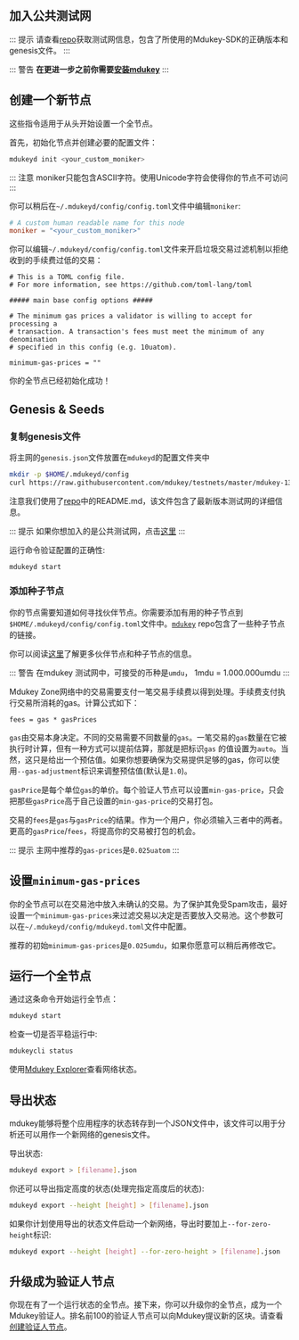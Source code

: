 ## 加入公共测试网

::: 提示
请查看[repo](https://github.com/mdukey/testnets)获取测试网信息，包含了所使用的Mdukey-SDK的正确版本和genesis文件。
:::

::: 警告
**在更进一步之前你需要[安装mdukey](./安装.md)**
:::

## 创建一个新节点

这些指令适用于从头开始设置一个全节点。

首先，初始化节点并创建必要的配置文件：

```bash
mdukeyd init <your_custom_moniker>
```

::: 注意
moniker只能包含ASCII字符。使用Unicode字符会使得你的节点不可访问
:::

你可以稍后在`~/.mdukeyd/config/config.toml`文件中编辑`moniker`:

```toml
# A custom human readable name for this node
moniker = "<your_custom_moniker>"
```

你可以编辑`~/.mdukeyd/config/config.toml`文件来开启垃圾交易过滤机制以拒绝收到的手续费过低的交易：

```
# This is a TOML config file.
# For more information, see https://github.com/toml-lang/toml

##### main base config options #####

# The minimum gas prices a validator is willing to accept for processing a
# transaction. A transaction's fees must meet the minimum of any denomination
# specified in this config (e.g. 10uatom).

minimum-gas-prices = ""
```

你的全节点已经初始化成功！

## Genesis & Seeds

### 复制genesis文件

将主网的`genesis.json`文件放置在`mdukeyd`的配置文件夹中

```bash
mkdir -p $HOME/.mdukeyd/config
curl https://raw.githubusercontent.com/mdukey/testnets/master/mdukey-13/genesis.json > $HOME/.mdukeyd/config/genesis.json
```

注意我们使用了[repo](https://github.com/mdukey/testnets)中的README.md，该文件包含了最新版本测试网的详细信息。

::: 提示
如果你想加入的是公共测试网，点击[这里](./join-testnet.md)
:::

运行命令验证配置的正确性:

```bash
mdukeyd start
```

### 添加种子节点

你的节点需要知道如何寻找伙伴节点。你需要添加有用的种子节点到`$HOME/.mdukeyd/config/config.toml`文件中。[`mdukey`](https://github.com/mdukey/testnets) repo包含了一些种子节点的链接。

你可以阅读[这里](https://github.com/tendermint/tendermint/blob/develop/docs/tendermint-core/using-tendermint.md#peers)了解更多伙伴节点和种子节点的信息。

::: 警告
在mdukey 测试网中，可接受的币种是`umdu`， 1mdu = 1.000.000umdu
:::

Mdukey Zone网络中的交易需要支付一笔交易手续费以得到处理。手续费支付执行交易所消耗的gas。计算公式如下：

```
fees = gas * gasPrices
```

`gas`由交易本身决定。不同的交易需要不同数量的`gas`。一笔交易的`gas`数量在它被执行时计算，但有一种方式可以提前估算，那就是把标识`gas`
的值设置为`auto`。当然，这只是给出一个预估值。如果你想要确保为交易提供足够的gas，你可以使用`--gas-adjustment`标识来调整预估值(默认是`1.0`)。

`gasPrice`是每个单位`gas`的单价。每个验证人节点可以设置`min-gas-price`，只会把那些`gasPrice`高于自己设置的`min-gas-price`的交易打包。

交易的`fees`是`gas`与`gasPrice`的结果。作为一个用户，你必须输入三者中的两者。更高的`gasPrice`/`fees`，将提高你的交易被打包的机会。

::: 提示
主网中推荐的`gas-prices`是`0.025uatom`
:::

## 设置`minimum-gas-prices`

你的全节点可以在交易池中放入未确认的交易。为了保护其免受Spam攻击，最好设置一个`minimum-gas-prices`来过滤交易以决定是否要放入交易池。这个参数可以在`~/.mdukeyd/config/mdukeyd.toml`文件中配置。

推荐的初始`minimum-gas-prices`是`0.025umdu`，如果你愿意可以稍后再修改它。

## 运行一个全节点

通过这条命令开始运行全节点：

```bash
mdukeyd start
```

检查一切是否平稳运行中:

```bash
mdukeycli status
```

使用[Mdukey Explorer](https://scan.mdukey.org)查看网络状态。

## 导出状态

mdukey能够将整个应用程序的状态转存到一个JSON文件中，该文件可以用于分析还可以用作一个新网络的genesis文件。

导出状态:

```bash
mdukeyd export > [filename].json
```

你还可以导出指定高度的状态(处理完指定高度后的状态):

```bash
mdukeyd export --height [height] > [filename].json
```

如果你计划使用导出的状态文件启动一个新网络，导出时要加上`--for-zero-height`标识:

```bash
mdukeyd export --height [height] --for-zero-height > [filename].json
```

## 升级成为验证人节点
你现在有了一个运行状态的全节点。接下来，你可以升级你的全节点，成为一个Mdukey验证人。排名前100的验证人节点可以向Mdukey提议新的区块。请查看[创建验证人节点](./创建验证人.md)。